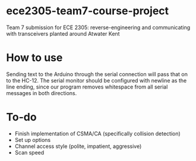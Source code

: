 # ece2305-team7-course-project
Team 7 submission for ECE 2305: reverse-engineering and communicating with transceivers planted around Atwater Kent

# How to use
Sending text to the Arduino through the serial connection will pass that on to the HC-12. The serial monitor should be configured with newline as the line ending, since our program removes whitespace from all serial messages in both directions.

# To-do
- Finish implementation of CSMA/CA (specifically collision detection)
- Set up options
 - Channel access style (polite, impatient, aggressive)
 - Scan speed
